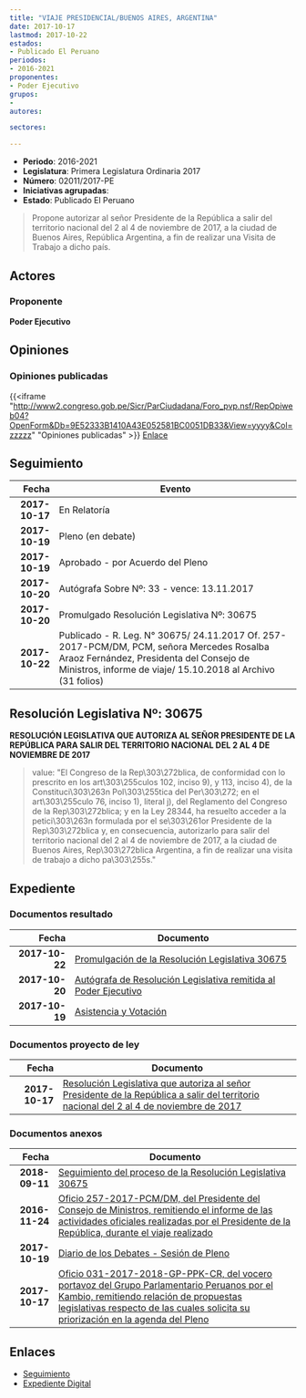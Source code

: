 ```yaml
---
title: "VIAJE PRESIDENCIAL/BUENOS AIRES, ARGENTINA"
date: 2017-10-17
lastmod: 2017-10-22
estados:
- Publicado El Peruano
periodos:
- 2016-2021
proponentes:
- Poder Ejecutivo
grupos:
- 
autores:

sectores:

---
```

- **Periodo**: 2016-2021
- **Legislatura**: Primera Legislatura Ordinaria 2017
- **Número**: 02011/2017-PE
- **Iniciativas agrupadas**: 
- **Estado**: Publicado El Peruano

> Propone autorizar al señor Presidente de la República a salir del territorio nacional del 2 al 4 de noviembre de 2017, a la ciudad de Buenos Aires, República Argentina, a fin de realizar una Visita de Trabajo a dicho país.


## Actores

### Proponente

**Poder Ejecutivo**

## Opiniones

### Opiniones publicadas

{{<iframe "http://www2.congreso.gob.pe/Sicr/ParCiudadana/Foro_pvp.nsf/RepOpiweb04?OpenForm&Db=9E52333B1410A43E052581BC0051DB33&View=yyyy&Col=zzzzz" "Opiniones publicadas" >}}
[Enlace](http://www2.congreso.gob.pe/Sicr/ParCiudadana/Foro_pvp.nsf/RepOpiweb04?OpenForm&Db=9E52333B1410A43E052581BC0051DB33&View=yyyy&Col=zzzzz)


## Seguimiento

| Fecha | Evento |
|------:|--------|
| **2017-10-17** | En Relatoría |
| **2017-10-19** | Pleno (en debate) |
| **2017-10-19** | Aprobado - por Acuerdo del Pleno |
| **2017-10-20** | Autógrafa Sobre Nº: 33 - vence: 13.11.2017 |
| **2017-10-20** | Promulgado Resolución Legislativa Nº: 30675 |
| **2017-10-22** | Publicado - R. Leg. N° 30675/ 24.11.2017 Of. 257-2017-PCM/DM, PCM, señora Mercedes Rosalba Araoz Fernández, Presidenta del Consejo de Ministros, informe de viaje/ 15.10.2018 al Archivo (31 folios) |

## Resolución Legislativa Nº: 30675

**RESOLUCIÓN LEGISLATIVA QUE AUTORIZA AL SEÑOR PRESIDENTE DE LA REPÚBLICA PARA SALIR DEL TERRITORIO NACIONAL DEL 2 AL 4 DE NOVIEMBRE DE 2017**

> value: "El Congreso de la Rep\303\272blica, de conformidad con lo prescrito en los art\303\255culos 102, inciso 9), y 113, inciso 4), de la Constituci\303\263n Pol\303\255tica del Per\303\272; en el art\303\255culo 76, inciso 1), literal j), del Reglamento del Congreso de la Rep\303\272blica; y en la Ley 28344, ha resuelto acceder a la petici\303\263n formulada por el se\303\261or Presidente de la Rep\303\272blica y, en consecuencia, autorizarlo para salir del territorio nacional del 2 al 4 de noviembre de 2017, a la ciudad de Buenos Aires, Rep\303\272blica Argentina, a fin de realizar una visita de trabajo a dicho pa\303\255s."


## Expediente

### Documentos resultado

| Fecha | Documento |
|------:|-----------|
| **2017-10-22** | [Promulgación de la Resolución Legislativa 30675](http://www.leyes.congreso.gob.pe/Documentos/2016_2021/ADLP/Normas_Legales/30675-RLG.pdf) |
| **2017-10-20** | [Autógrafa de Resolución Legislativa remitida al Poder Ejecutivo](http://www.leyes.congreso.gob.pe/Documentos/2016_2021/ADLP/Texto_Aprobado/AU0201120171020.pdf) |
| **2017-10-19** | [Asistencia y Votación](http://www.leyes.congreso.gob.pe/Documentos/2016_2021/Asistencia_y_Votacion/Proyectos_de_Ley/AV0201120171019..pdf) |

### Documentos proyecto de ley

| Fecha | Documento |
|------:|-----------|
| **2017-10-17** | [Resolución Legislativa que autoriza al señor Presidente de la República a salir del territorio nacional del 2 al 4 de noviembre de 2017](http://www.leyes.congreso.gob.pe/Documentos/2016_2021/Proyectos_de_Ley_y_de_Resoluciones_Legislativas/PL0201120171017..pdf) |

### Documentos anexos

| Fecha | Documento |
|------:|-----------|
| **2018-09-11** | [Seguimiento del proceso de la Resolución Legislativa 30675](http://www.leyes.congreso.gob.pe/Documentos/2016_2021/Seguimiento_de_Proyectos_de_Ley/02011PL20180911.PDF) |
| **2016-11-24** | [Oficio 257-2017-PCM/DM, del Presidente del Consejo de Ministros, remitiendo el informe de las actividades oficiales realizadas por el Presidente de la República, durante el viaje realizado](http://www.leyes.congreso.gob.pe/Documentos/2016_2021/Oficios/Poder_Ejecutivo/OFICIO-257-2017-PCM-DM..pdf) |
| **2017-10-19** | [Diario de los Debates - Sesión de Pleno](http://www2.congreso.gob.pe/Sicr/DiarioDebates/Publicad.nsf/SesionesPleno/05256D6E0073DFE9052581BF0062E6CB/$FILE/PLO-2017-16.pdf) |
| **2017-10-17** | [Oficio 031-2017-2018-GP-PPK-CR, del vocero portavoz del Grupo Parlamentario Peruanos por el Kambio, remitiendo relación de propuestas legislativas respecto de las cuales solicita su priorización en la agenda del Pleno](http://www.leyes.congreso.gob.pe/Documentos/2016_2021/Oficios/Congresistas/OFICIO-031-2017-2018-GP-PPK-CR.pdf) |

## Enlaces

- [Seguimiento](http://www2.congreso.gob.pe/Sicr/TraDocEstProc/CLProLey2016.nsf/f7fff46988ca05b1052578e100829cc7/85bdac8985adcf5a052581bc00518fde?OpenDocument)
- [Expediente Digital](http://www2.congreso.gob.pe/Sicr/TraDocEstProc/Expvirt_2011.nsf/visbusqptramdoc1621/02011?opendocument)

